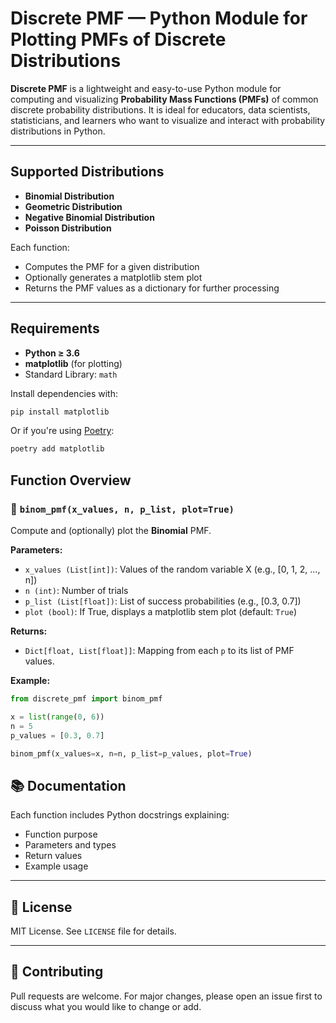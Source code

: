 # Discrete PMF — Python Module for Plotting PMFs of Discrete Distributions

**Discrete PMF** is a lightweight and easy-to-use Python module for computing and visualizing **Probability Mass Functions (PMFs)** of common discrete probability distributions. It is ideal for educators, data scientists, statisticians, and learners who want to visualize and interact with probability distributions in Python.

---

## Supported Distributions

- **Binomial Distribution**
- **Geometric Distribution**
- **Negative Binomial Distribution**
- **Poisson Distribution**

Each function:
- Computes the PMF for a given distribution
- Optionally generates a matplotlib stem plot
- Returns the PMF values as a dictionary for further processing

---

## Requirements

- **Python ≥ 3.6**
- **matplotlib** (for plotting)
- Standard Library: `math`

Install dependencies with:

```bash
pip install matplotlib
```

Or if you're using [Poetry](https://python-poetry.org/):

```bash
poetry add matplotlib
```


## Function Overview

### 🔹 `binom_pmf(x_values, n, p_list, plot=True)`
Compute and (optionally) plot the **Binomial** PMF.

**Parameters:**
- `x_values (List[int])`: Values of the random variable X (e.g., [0, 1, 2, ..., n])
- `n (int)`: Number of trials
- `p_list (List[float])`: List of success probabilities (e.g., [0.3, 0.7])
- `plot (bool)`: If True, displays a matplotlib stem plot (default: `True`)

**Returns:**
- `Dict[float, List[float]]`: Mapping from each `p` to its list of PMF values.

**Example:**
```python
from discrete_pmf import binom_pmf

x = list(range(0, 6))
n = 5
p_values = [0.3, 0.7]

binom_pmf(x_values=x, n=n, p_list=p_values, plot=True)
```


## 📚 Documentation

Each function includes Python docstrings explaining:
- Function purpose
- Parameters and types
- Return values
- Example usage


---


## 📝 License

MIT License. See `LICENSE` file for details.

---

## 🤝 Contributing

Pull requests are welcome. For major changes, please open an issue first to discuss what you would like to change or add.


